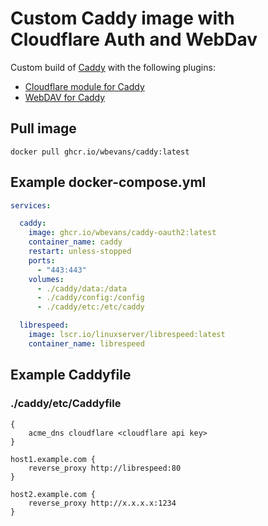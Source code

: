 # Custom Caddy image with Cloudflare Auth and WebDav
Custom build of [Caddy](https://github.com/caddyserver/caddy) with the following plugins:
- [Cloudflare module for Caddy](https://github.com/caddy-dns/cloudflare)
- [WebDAV for Caddy](https://github.com/mholt/caddy-webdav)

## Pull image
```
docker pull ghcr.io/wbevans/caddy:latest
```
## Example docker-compose.yml

```yaml
services:

  caddy:
    image: ghcr.io/wbevans/caddy-oauth2:latest
    container_name: caddy
    restart: unless-stopped
    ports:
      - "443:443"
    volumes:
      - ./caddy/data:/data
      - ./caddy/config:/config
      - ./caddy/etc:/etc/caddy

  librespeed:
    image: lscr.io/linuxserver/librespeed:latest
    container_name: librespeed
```

## Example Caddyfile

### ./caddy/etc/Caddyfile

```
{
    acme_dns cloudflare <cloudflare api key>
}

host1.example.com {
	reverse_proxy http://librespeed:80
}

host2.example.com {
	reverse_proxy http://x.x.x.x:1234
}
```
